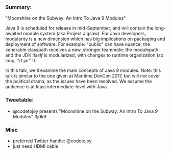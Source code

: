 
### Summary:

"Moonshine on the Subway: An Intro To Java 9 Modules"

Java 9 is scheduled for release in mid-September, and will contain the long-awaited module system (aka Project Jigsaw). For Java developers, modularity is a new dimension which has big implications on packaging and deployment of software. For example: "public" can have nuance; the venerable classpath receives a new, stronger teammate: the modulepath; and the JDK *itself* is modularized, with changes to runtime organization (so long, "rt.jar" !).

In this talk, we'll examine the main concepts of Java 9 modules. Note: this talk is similar to the one given at Maritime DevCon 2017, but will not cover the political drama, as the issues have been resolved. We assume the audience is at least intermediate-level with Java.

### Tweetable:

* @codetojoy presents "Moonshine on the Subway: An Intro To Java 9 Modules" #jdk9

### Misc

* preferred Twitter handle: @codetojoy
* just need HDMI cable
